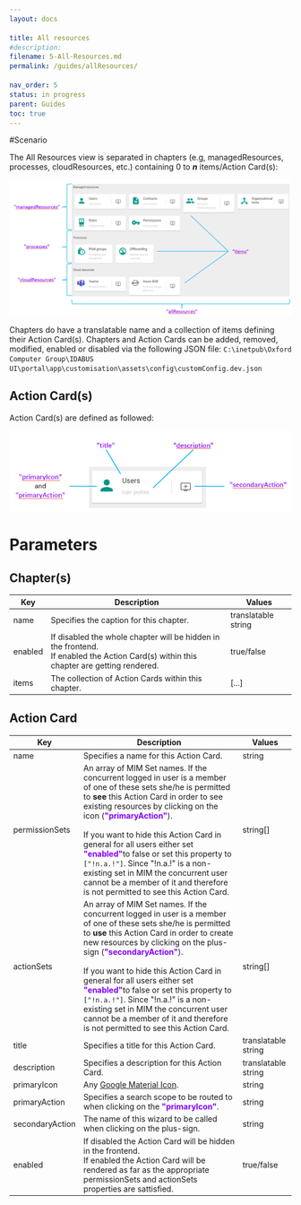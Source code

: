 ```yaml
---
layout: docs

title: All resources
#description:
filename: 5-All-Resources.md
permalink: /guides/allResources/

nav_order: 5
status: in progress
parent: Guides
toc: true
---
```


#Scenario

The All Resources view is separated in chapters (e.g, managedResources, processes, cloudResources, etc.) containing 0 to _**n**_ items/Action Card(s):

![image.png](/img/image-4d680de3-c150-4e12-9b65-63c2f2c4da16.png)

Chapters do have a translatable name and a collection of items defining their Action Card(s). Chapters and Action Cards can be added, removed, modified, enabled or disabled via the following JSON file:
`C:\inetpub\Oxford Computer Group\IDABUS UI\portal\app\customisation\assets\config\customConfig.dev.json`

## Action Card(s)

Action Card(s) are defined as followed:

![image.png](/img/image-55b7b32e-0b09-4b76-8efc-3195979b43cb.png)

# Parameters
## Chapter(s)

| Key | Description | Values |
|-----|-------------|--------|
| name | Specifies the caption for this chapter. | translatable string |
| enabled | If disabled the whole chapter will be hidden in the frontend.<br/>If enabled the Action Card(s) within this chapter are getting rendered. | true/false |
| items | The collection of Action Cards within this chapter. | [...] |

## Action Card

| Key | Description | Values |
|-----|-------------|--------|
| name | Specifies a name for this Action Card. | string |
| permissionSets | An array of MIM Set names. If the concurrent logged in user is a member of one of these sets she/he is permitted to **see** this Action Card in order to see existing resources by clicking on the icon (<span style="color: #8000FC">**"primaryAction"**</span>).<br/><br/>If you want to hide this Action Card in general for all users either set <span style="color: #8000FC">**"enabled"**</span>to false or set this property to `["!n.a.!"]`. Since "!n.a.!" is a non-existing set in MIM the concurrent user cannot be a member of it and therefore is not permitted to see this Action Card.| string[] |
| actionSets | An array of MIM Set names. If the concurrent logged in user is a member of one of these sets she/he is permitted to **use** this Action Card in order to create new resources by clicking on the plus-sign (<span style="color: #8000FC">**"secondaryAction"**</span>).<br/><br/>If you want to hide this Action Card in general for all users either set <span style="color: #8000FC">**"enabled"**</span>to false or set this property to `["!n.a.!"]`. Since "!n.a.!" is a non-existing set in MIM the concurrent user cannot be a member of it and therefore is not permitted to see this Action Card.| string[] |
| title | Specifies a title for this Action Card.| translatable string |
| description | Specifies a description for this Action Card. | translatable string |
| primaryIcon | Any [Google Material Icon](https://fonts.google.com/icons?style=baseline). | string |
| primaryAction | Specifies a search scope to be routed to when clicking on the <span style="color: #8000FC">**"primaryIcon"**</span>.| string |
| secondaryAction | The name of this wizard to be called when clicking on the plus-sign. | string |
| enabled | If disabled the Action Card will be hidden in the frontend.<br/>If enabled the Action Card will be rendered as far as the appropriate permissionSets and actionSets properties are sattisfied. | true/false |
